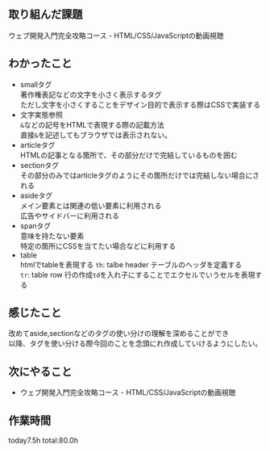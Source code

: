 ## 取り組んだ課題
ウェブ開発入門完全攻略コース - HTML/CSS/JavaScriptの動画視聴
## わかったこと
* smallタグ   
著作権表記などの文字を小さく表示するタグ   
ただし文字を小さくすることをデザイン目的で表示する際はCSSで実装する
*  文字実態参照   
`&`などの記号をHTMLで表現する際の記載方法   
直接`&`を記述してもブラウザでは表示されない。
* articleタグ   
HTMLの記事となる箇所で、その部分だけで完結しているものを囲む
* sectionタグ   
その部分のみではarticleタグのようにその箇所だけでは完結しない場合にされる
* asideタグ   
メイン要素とは関連の低い要素に利用される   
広告やサイドバーに利用される
* spanタグ   
意味を持たない要素   
特定の箇所にCSSを当てたい場合などに利用する
* table   
htmlでtableを表現する
`th`: talbe header テーブルのヘッダを定義する   
`tr`: table row 行の作成`td`を入れ子にすることでエクセルでいうセルを表現する

## 感じたこと
  改めてaside,sectionなどのタグの使い分けの理解を深めることができ   
  以降、タグを使い分ける際今回のことを念頭にれ作成していけるようにしたい。
## 次にやること 
* ウェブ開発入門完全攻略コース - HTML/CSS/JavaScriptの動画視聴

## 作業時間
 today7.5h
 total:80.0h
